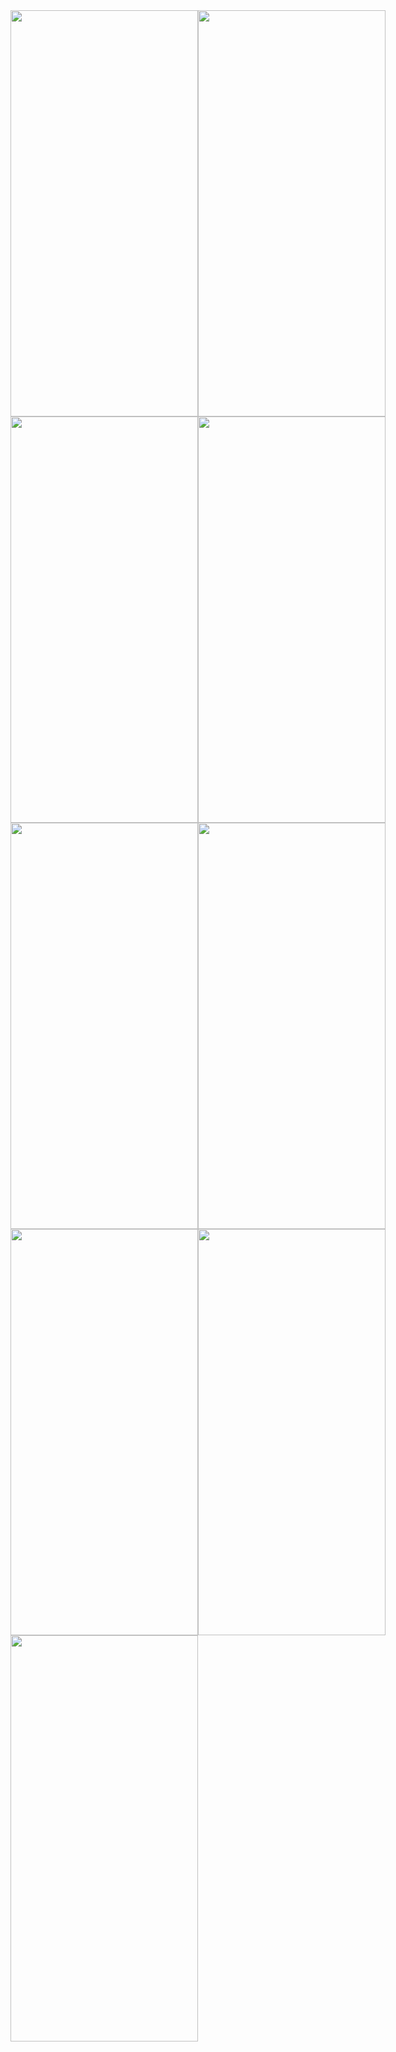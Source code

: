 <div style="display: flex;">
  <img src="https://github.com/YagizTopaldemir/WeatherWise/assets/159691508/a0e76e78-7f30-423f-a675-00b2f3f2086a" width="300" height="650" alt="">
  <img src="https://github.com/YagizTopaldemir/WeatherWise/assets/159691508/819ab756-8bc1-4197-8531-5ca18275a789" width="300" height="650" alt="">

</div>

<div style="display: flex;">
  <img src="https://github.com/YagizTopaldemir/WeatherWise/assets/159691508/9d5de10b-8719-4439-a204-b6ca5046de36" width="300" height="650" alt="">
  <img src="https://github.com/YagizTopaldemir/WeatherWise/assets/159691508/442c6218-11f9-4306-8b82-3b69b166e4ce" width="300" height="650" alt="">

</div>

<div style="display: flex;">
  <img src="https://github.com/YagizTopaldemir/WeatherWise/assets/159691508/f5e1dc1a-64b0-4e39-9f16-ba7441218025" width="300" height="650" alt="">
  <img src="https://github.com/YagizTopaldemir/WeatherWise/assets/159691508/a4e0063b-c232-43f2-be56-d96076b27242" width="300" height="650" alt="">

</div>

<div style="display: flex;">
  <img src="https://github.com/YagizTopaldemir/WeatherWise/assets/159691508/dad70b97-774b-4b41-a208-f52af13dd0c1" width="300" height="650" alt="">
  <img src="https://github.com/YagizTopaldemir/WeatherWise/assets/159691508/0a72f3ec-1352-4ba8-86fe-96c89808e975" width="300" height="650" alt="">

</div>


<div style="display: flex;">
  <img src="https://github.com/YagizTopaldemir/WeatherWise/assets/159691508/7adc087a-8d16-428f-b711-ed13e3a9abf3" width="300" height="650" alt="">

</div>




